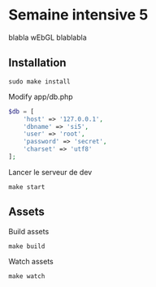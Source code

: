 # Semaine intensive 5

blabla wEbGL blablabla

## Installation

~~~
sudo make install
~~~

Modify app/db.php

~~~php
$db = [
    'host' => '127.0.0.1',
    'dbname' => 'si5',
    'user' => 'root',
    'password' => 'secret',
    'charset' => 'utf8'
];
~~~

Lancer le serveur de dev

~~~
make start
~~~

## Assets

Build assets

~~~
make build
~~~

Watch assets

~~~
make watch
~~~
